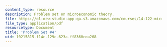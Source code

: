 ```yaml
---
content_type: resource
description: Problem set on microeconomic theory.
file: https://ol-ocw-studio-app-qa.s3.amazonaws.com/courses/14-122-microeconomic-theory-ii-fall-2002/10215815f14c129e623aff8360cea268_ps4q.pdf
file_type: application/pdf
resourcetype: Document
title: 'Problem Set #4'
uid: 10215815-f14c-129e-623a-ff8360cea268
---
```

